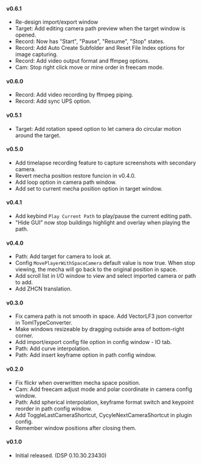 #### v0.6.1
- Re-design import/export window
- Target: Add editing camera path preview when the target window is opened.
- Record: Now has "Start", "Pause", "Resume", "Stop" states.
- Record: Add Auto Create Subfolder and Reset File Index options for image capturing.
- Record: Add video output format and ffmpeg options.
- Cam: Stop right click move or mine order in freecam mode.

#### v0.6.0
- Record: Add video recording by ffmpeg piping.
- Record: Add sync UPS option.

#### v0.5.1
- Target: Add rotation speed option to let camera do circular motion around the target.  

#### v0.5.0
- Add timelapse recording feature to capture screenshots with secondary camera.
- Revert mecha position restore funcion in v0.4.0.
- Add loop option in camera path window.
- Add set to current mecha position option in target window.

#### v0.4.1
- Add keybind `Play Current Path` to play/pause the current editing path.
- "Hide GUI" now stop buildings highlight and overlay when playing the path.

#### v0.4.0
- Path: Add target for camera to look at.
- Config `MovePlayerWithSpaceCamera` default value is now true. When stop viewing, the mecha will go back to the original position in space.
- Add scroll list in I/O window to view and select imported camera or path to add.  
- Add ZHCN translation.

#### v0.3.0
- Fix camera path is not smooth in space. Add VectorLF3 json convertor in TomlTypeConverter.   
- Make windows resizeable by dragging outside area of bottom-right corner.
- Add import/export config file option in config window - IO tab.
- Path: Add curve interpolation.  
- Path: Add insert keyframe option in path config window.  

#### v0.2.0
- Fix flickr when overwritten mecha space position.
- Cam: Add freecam adjust mode and polar coordinate in camera config window.
- Path: Add spherical interpolation, keyframe format switch and keypoint reorder in path config window.
- Add ToggleLastCameraShortcut, CycyleNextCameraShortcut in plugin config.
- Remember window positions after closing them.

#### v0.1.0
- Initial released. (DSP 0.10.30.23430)  